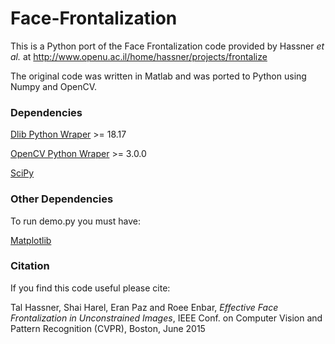 # Face-Frontalization
This is a Python port of the Face Frontalization code provided by Hassner *et al.* at http://www.openu.ac.il/home/hassner/projects/frontalize

The original code was written in Matlab and was ported to Python using Numpy and OpenCV.

### Dependencies
[Dlib Python Wraper](http://dlib.net) >= 18.17

[OpenCV Python Wraper](http://opencv.org/downloads.html) >= 3.0.0

[SciPy](http://www.scipy.org/install.html)

### Other Dependencies
To run demo.py you must have:

[Matplotlib](http://matplotlib.org/)

### Citation
If you find this code useful please cite:

Tal Hassner, Shai Harel, Eran Paz and Roee Enbar, *Effective Face Frontalization in Unconstrained Images*, IEEE Conf. on Computer Vision and Pattern Recognition (CVPR), Boston, June 2015
